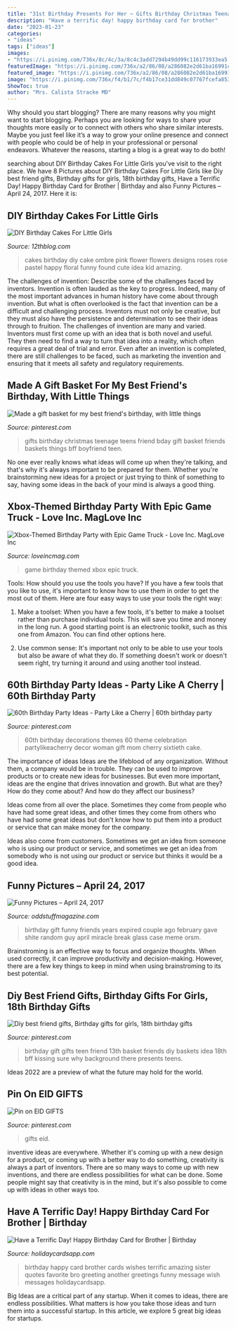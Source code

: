 ```yaml
---
title: "31st Birthday Presents For Her ~ Gifts Birthday Christmas Teenage Teens Friend Bday Gift Basket Friends Baskets Things Bff Boyfriend Teen"
description: "Have a terrific day! happy birthday card for brother"
date: "2023-01-23"
categories:
- "ideas"
tags: ["ideas"]
images:
- "https://i.pinimg.com/736x/8c/4c/3a/8c4c3add7294b49dd99c116173933ea5.jpg"
featuredImage: "https://i.pinimg.com/736x/a2/86/08/a286082e2d61ba16991cae1ed90c797b--my-best-friends-birthday-birthday-gifts.jpg"
featured_image: "https://i.pinimg.com/736x/a2/86/08/a286082e2d61ba16991cae1ed90c797b--my-best-friends-birthday-birthday-gifts.jpg"
image: "https://i.pinimg.com/736x/f4/b1/7c/f4b17ce31dd849c07767fcefa8539ef4.jpg"
ShowToc: true
author: "Mrs. Calista Stracke MD"
---
```



Why should you start blogging?
There are many reasons why you might want to start blogging. Perhaps you are looking for ways to share your thoughts more easily or to connect with others who share similar interests. Maybe you just feel like it’s a way to grow your online presence and connect with people who could be of help in your professional or personal endeavors. Whatever the reasons, starting a blog is a great way to do both!

	

		
searching about DIY Birthday Cakes For Little Girls you've visit to the right place. We have 8 Pictures about DIY Birthday Cakes For Little Girls like Diy best friend gifts, Birthday gifts for girls, 18th birthday gifts, Have a Terrific Day! Happy Birthday Card for Brother | Birthday and also Funny Pictures – April 24, 2017. Here it is:
		
    
## DIY Birthday Cakes For Little Girls

<img loading=lazy src="http://www.12thblog.com/wp-content/uploads/2015/10/08-Birthday-Cakes.jpg" onerror="this.onerror=null;this.src='https://tse2.mm.bing.net/th?id=OIP.ahqTGFu4sbxLy23mkFq45AHaLH&amp;pid=15.1';" alt="DIY Birthday Cakes For Little Girls">

_Source: 12thblog.com_

>cakes birthday diy cake ombre pink flower flowers designs roses rose pastel happy floral funny found cute idea kid amazing. 

	

The challenges of invention: Describe some of the challenges faced by inventors.
Invention is often lauded as the key to progress. Indeed, many of the most important advances in human history have come about through invention. But what is often overlooked is the fact that invention can be a difficult and challenging process. Inventors must not only be creative, but they must also have the persistence and determination to see their ideas through to fruition.
The challenges of invention are many and varied. Inventors must first come up with an idea that is both novel and useful. They then need to find a way to turn that idea into a reality, which often requires a great deal of trial and error. Even after an invention is completed, there are still challenges to be faced, such as marketing the invention and ensuring that it meets all safety and regulatory requirements.

    
## Made A Gift Basket For My Best Friend&#039;s Birthday, With Little Things

<img loading=lazy src="https://i.pinimg.com/736x/a2/86/08/a286082e2d61ba16991cae1ed90c797b--my-best-friends-birthday-birthday-gifts.jpg" onerror="this.onerror=null;this.src='https://tse4.mm.bing.net/th?id=OIP.v81Bxso3xjsBXmWpKMI0gAHaJ3&amp;pid=15.1';" alt="Made a gift basket for my best friend&#039;s birthday, with little things">

_Source: pinterest.com_

>gifts birthday christmas teenage teens friend bday gift basket friends baskets things bff boyfriend teen. 

	

No one ever really knows what ideas will come up when they're talking, and that's why it's always important to be prepared for them. Whether you're brainstorming new ideas for a project or just trying to think of something to say, having some ideas in the back of your mind is always a good thing.

    
## Xbox-Themed Birthday Party With Epic Game Truck - Love Inc. MagLove Inc

<img loading=lazy src="https://loveincmag.com/wp-content/uploads/2016/08/video-game-themed-birthday-party-1.jpg" onerror="this.onerror=null;this.src='https://tse3.mm.bing.net/th?id=OIP.e93kqjcZhYrKrdUALaEb8gHaKb&amp;pid=15.1';" alt="Xbox-Themed Birthday Party with Epic Game Truck - Love Inc. MagLove Inc">

_Source: loveincmag.com_

>game birthday themed xbox epic truck. 

	

Tools: How should you use the tools you have?
If you have a few tools that you like to use, it's important to know how to use them in order to get the most out of them. Here are four easy ways to use your tools the right way:
1) Make a toolset: When you have a few tools, it's better to make a toolset rather than purchase individual tools. This will save you time and money in the long run. A good starting point is an electronic toolkit, such as this one from Amazon. You can find other options here.

2) Use common sense: It's important not only to be able to use your tools but also be aware of what they do. If something doesn't work or doesn't seem right, try turning it around and using another tool instead.

    
## 60th Birthday Party Ideas - Party Like A Cherry | 60th Birthday Party

<img loading=lazy src="https://i.pinimg.com/736x/8c/4c/3a/8c4c3add7294b49dd99c116173933ea5.jpg" onerror="this.onerror=null;this.src='https://tse4.mm.bing.net/th?id=OIP.i55QclujgIDVHDF2xhG3bgHaJ3&amp;pid=15.1';" alt="60th Birthday Party Ideas - Party Like a Cherry | 60th birthday party">

_Source: pinterest.com_

>60th birthday decorations themes 60 theme celebration partylikeacherry decor woman gift mom cherry sixtieth cake. 

	

The importance of ideas
Ideas are the lifeblood of any organization. Without them, a company would be in trouble. They can be used to improve products or to create new ideas for businesses. But even more important, ideas are the engine that drives innovation and growth.
But what are they? How do they come about? And how do they affect our business?

Ideas come from all over the place. Sometimes they come from people who have had some great ideas, and other times they come from others who have had some great ideas but don't know how to put them into a product or service that can make money for the company.

Ideas also come from customers. Sometimes we get an idea from someone who is using our product or service, and sometimes we get an idea from somebody who is not using our product or service but thinks it would be a good idea.

    
## Funny Pictures – April 24, 2017

<img loading=lazy src="https://oddstuffmagazine.com/wp-content/uploads/2017/04/in-case-of-miracle-break-glass-650x880.jpg" onerror="this.onerror=null;this.src='https://tse3.mm.bing.net/th?id=OIP.XldO1j8gdpznl67Rz1QfmwHaKB&amp;pid=15.1';" alt="Funny Pictures – April 24, 2017">

_Source: oddstuffmagazine.com_

>birthday gift funny friends years expired couple ago february gave shite random guy april miracle break glass case meme orsm. 

	

Brainstroming is an effective way to focus and organize thoughts. When used correctly, it can improve productivity and decision-making. However, there are a few key things to keep in mind when using brainstroming to its best potential.

    
## Diy Best Friend Gifts, Birthday Gifts For Girls, 18th Birthday Gifts

<img loading=lazy src="https://i.pinimg.com/736x/ff/a1/75/ffa175c239832ab844aa7626aeb3e89f--two-girls-girl-gifts.jpg" onerror="this.onerror=null;this.src='https://tse3.mm.bing.net/th?id=OIP.hGjlNsUWjDjUvv1_AO4c3wHaJ3&amp;pid=15.1';" alt="Diy best friend gifts, Birthday gifts for girls, 18th birthday gifts">

_Source: pinterest.com_

>birthday gift gifts teen friend 13th basket friends diy baskets idea 18th bff kissing sure why background there presents teens. 

	

Ideas 2022 are a preview of what the future may hold for the world.

    
## Pin On EID GIFTS

<img loading=lazy src="https://i.pinimg.com/736x/f4/b1/7c/f4b17ce31dd849c07767fcefa8539ef4.jpg" onerror="this.onerror=null;this.src='https://tse2.mm.bing.net/th?id=OIP.D4uW8IXRM6BUkQRH3IJAsgHaOG&amp;pid=15.1';" alt="Pin on EID GIFTS">

_Source: pinterest.com_

>gifts eid. 

	

inventive ideas are everywhere. Whether it's coming up with a new design for a product, or coming up with a better way to do something, creativity is always a part of inventors. There are so many ways to come up with new inventions, and there are endless possibilities for what can be done. Some people might say that creativity is in the mind, but it's also possible to come up with ideas in other ways too.

    
## Have A Terrific Day! Happy Birthday Card For Brother | Birthday

<img loading=lazy src="https://www.holidaycardsapp.com/assets/card/b_day_fbr55.png" onerror="this.onerror=null;this.src='https://tse2.mm.bing.net/th?id=OIP.weEPZOhxcIh0F9TTZxSRYgHaJ3&amp;pid=15.1';" alt="Have a Terrific Day! Happy Birthday Card for Brother | Birthday">

_Source: holidaycardsapp.com_

>birthday happy card brother cards wishes terrific amazing sister quotes favorite bro greeting another greetings funny message wish messages holidaycardsapp. 

	

Big Ideas are a critical part of any startup. When it comes to ideas, there are endless possibilities. What matters is how you take those ideas and turn them into a successful startup. In this article, we explore 5 great big ideas for startups.

